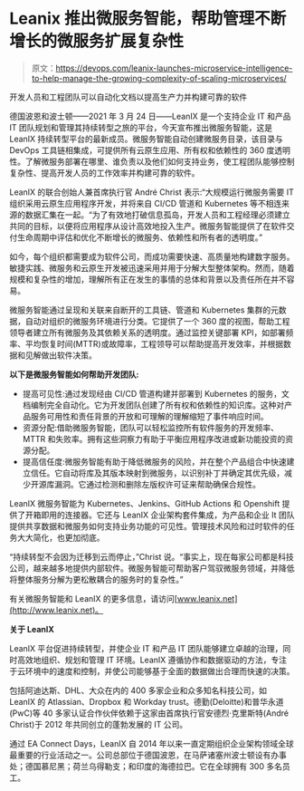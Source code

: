 # Leanix 推出微服务智能，帮助管理不断增长的微服务扩展复杂性

> 原文：<https://devops.com/leanix-launches-microservice-intelligence-to-help-manage-the-growing-complexity-of-scaling-microservices/>

开发人员和工程团队可以自动化文档以提高生产力并构建可靠的软件

德国波恩和波士顿——2021 年 3 月 24 日——LeanIX 是一个支持企业 IT 和产品 IT 团队规划和管理其持续转型之旅的平台，今天宣布推出微服务智能，这是 LeanIX 持续转型平台的最新成员。微服务智能自动创建微服务目录，该目录与 DevOps 工具链相集成，可提供所有云原生应用、所有权和依赖性的 360 度透明性。了解微服务部署在哪里、谁负责以及他们如何支持业务，使工程团队能够控制复杂性、提高开发人员的工作效率并构建可靠的软件。

LeanIX 的联合创始人兼首席执行官 André Christ 表示:“大规模运行微服务需要 IT 组织采用云原生应用程序开发，并将来自 CI/CD 管道和 Kubernetes 等不相连来源的数据汇集在一起。“为了有效地打破信息孤岛，开发人员和工程经理必须建立共同的目标，以便将应用程序从设计高效地投入生产。微服务智能提供了在软件交付生命周期中评估和优化不断增长的微服务、依赖性和所有者的透明度。”

如今，每个组织都需要成为软件公司，而成功需要快速、高质量地构建数字服务。敏捷实践、微服务和云原生开发被迅速采用并用于分解大型整体架构。然而，随着规模和复杂性的增加，理解所有正在发生的事情的总体和背景以及责任所在并不容易。

微服务智能通过呈现和关联来自断开的工具链、管道和 Kubernetes 集群的元数据，自动对组织的微服务环境进行分类。它提供了一个 360 度的视图，帮助工程领导者建立所有微服务及其依赖关系的透明度。通过监控关键部署 KPI，如部署频率、平均恢复时间(MTTR)或故障率，工程领导可以帮助提高开发效率，并根据数据和见解做出软件决策。

**以下是微服务智能如何帮助开发团队:**

*   提高可见性:通过发现经由 CI/CD 管道构建并部署到 Kubernetes 的服务，文档编制完全自动化。它为开发团队创建了所有权和依赖性的知识库。这种对产品服务可用性和责任背景的开放和可理解的理解缩短了事件响应时间。
*   资源分配:借助微服务智能，团队可以轻松监控所有软件服务的开发频率、MTTR 和失败率。拥有这些洞察力有助于平衡应用程序改进或新功能投资的资源分配。
*   提高信任度:微服务智能有助于降低微服务的风险，并在整个产品组合中快速建立信任。它自动将库及其版本映射到微服务，以识别补丁并确定其优先级，减少开源库漏洞。它通过检测和删除左版权许可证来帮助确保合规性。

LeanIX 微服务智能为 Kubernetes、Jenkins、GitHub Actions 和 Openshift 提供了开箱即用的连接器。它还与 LeanIX 企业架构套件集成，为产品和企业 It 团队提供共享数据和微服务如何支持业务功能的可见性。管理技术风险和过时软件的任务大大简化，也更加彻底。

“持续转型不会因为迁移到云而停止，”Christ 说。“事实上，现在每家公司都是科技公司，越来越多地提供内部软件。微服务智能可帮助客户驾驭微服务领域，并降低将整体服务分解为更松散耦合的服务时的复杂性。”

有关微服务智能和 LeanIX 的更多信息，请访问[www.leanix.net](http://www.leanix.net)。

**关于 LeanIX**

LeanIX 平台促进持续转型，并使企业 IT 和产品 IT 团队能够建立卓越的治理，同时高效地组织、规划和管理 IT 环境。LeanIX 遵循协作和数据驱动的方法，专注于云环境中的速度和控制，并使公司能够基于全面的数据做出合理而快速的决策。

包括阿迪达斯、DHL、大众在内的 400 多家企业和众多知名科技公司，如 LeanIX 的 Atlassian、Dropbox 和 Workday trust。德勤(Deloitte)和普华永道(PwC)等 40 多家认证合作伙伴依赖于这家由首席执行官安德烈·克里斯特(André Christ)于 2012 年共同创立的蓬勃发展的 IT 公司。

通过 EA Connect Days，LeanIX 自 2014 年以来一直定期组织企业架构领域全球最重要的行业活动之一。公司总部位于德国波恩，在马萨诸塞州波士顿设有办事处；德国慕尼黑；荷兰乌得勒支；和印度的海德拉巴。它在全球拥有 300 多名员工。